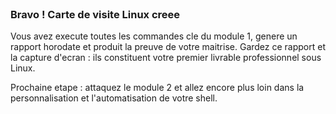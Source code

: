 
<br>

### Bravo ! Carte de visite Linux creee

Vous avez execute toutes les commandes cle du module 1, genere un rapport horodate et produit la preuve de votre maitrise. Gardez ce rapport et la capture d'ecran : ils constituent votre premier livrable professionnel sous Linux.

Prochaine etape : attaquez le module 2 et allez encore plus loin dans la personnalisation et l'automatisation de votre shell.
